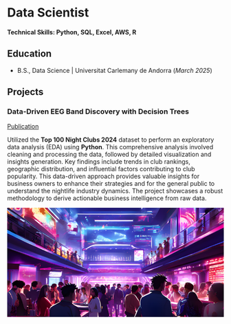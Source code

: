 # Data Scientist

#### Technical Skills: Python, SQL, Excel, AWS, R

## Education			        		
- B.S., Data Science | Universitat Carlemany de Andorra (_March 2025_)

## Projects
### Data-Driven EEG Band Discovery with Decision Trees
[Publication](https://www.mdpi.com/1424-8220/22/8/3048)

Utilized the **Top 100 Night Clubs 2024** dataset to perform an exploratory data analysis (EDA) using **Python**. This comprehensive analysis involved cleaning and processing the data, followed by detailed visualization and insights generation. Key findings include trends in club rankings, geographic distribution, and influential factors contributing to club popularity. This data-driven approach provides valuable insights for business owners to enhance their strategies and for the general public to understand the nightlife industry dynamics. The project showcases a robust methodology to derive actionable business intelligence from raw data.

![Top 100 Night Clubs 2024](/assets/img/Top100NightClubs2024.png)




